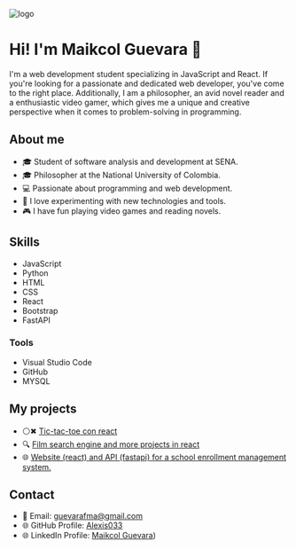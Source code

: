![logo](https://media.licdn.com/dms/image/D4E16AQHIFelV5iaCfQ/profile-displaybackgroundimage-shrink_350_1400/0/1691191496152?e=1721865600&v=beta&t=cp0XsiME7MuA5TItUqT_1RHpK3XtlIRkdheGzUtEwbg)

# **Hi! I'm Maikcol Guevara** 👋

I'm a web development student specializing in JavaScript and React. If you're looking for a passionate and dedicated web developer, you've come to the right place. Additionally, I am a philosopher, an avid novel reader and a enthusiastic video gamer, which gives me a unique and creative perspective when it comes to problem-solving in programming.

## **About me**

- 🎓 Student of software analysis and development at SENA.
- 🎓 Philosopher at the National University of Colombia.
- 💻 Passionate about programming and web development.
- 🤖 I love experimenting with new technologies and tools.
- 🎮 I have fun playing video games and reading novels.

## **Skills**

- JavaScript
- Python
- HTML
- CSS
- React
- Bootstrap
- FastAPI

### Tools

- Visual Studio Code
- GitHub
- MYSQL

## **My projects**

- ⚪✖ [Tic-tac-toe con react](https://tic-tac-toe-snowy-nine.vercel.app/)
- 🔍 [Film search engine and more projects in react](https://github.com/Alexis033/Aprendiendo-React/tree/main/projects)
- 🌐 [Website (react) and API (fastapi) for a school enrollment management system.](https://github.com/Alexis033/miweb)

## **Contact**

- 📧 Email: guevarafma@gmail.com
- 🌐 GitHub Profile: [Alexis033](https://www.github.com/Alexis033)
- 🌐 LinkedIn Profile: [Maikcol Guevara](https://www.linkedin.com/in/maikcol-guevara/))

